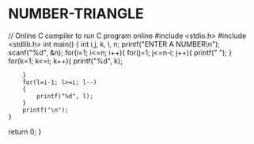 # NUMBER-TRIANGLE



// Online C compiler to run C program online
#include <stdio.h>
#include <stdlib.h>
int main() {
    int i,j, k, l, n;
    printf("ENTER A NUMBER\n");
    scanf("%d", &n);
    for(i=1; i<=n; i++){
        for(j=1; j<=n-i; j++){
            printf(" ");
        }
        for(k=1; k<=i; k++){
            printf("%d", k);
            
        }
        for(l=i-1; l>=i; l--)
        {
            printf("%d", l);
        }
        printf("\n");
    }
return 0;
}
